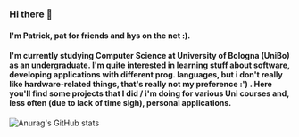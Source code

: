 ### Hi there 👋
#### I'm Patrick, pat for friends and hys on the net :). 
#### I'm currently studying Computer Science at University of Bologna (UniBo) as an undergraduate. I'm quite interested in learning stuff about software, developing applications with different prog. languages, but i don't really like hardware-related things, that's really not my preference :') . Here you'll find some projects that I did / i'm doing for various Uni courses and, less often (due to lack of time sigh), personal applications.

![Anurag's GitHub stats](https://github-readme-stats.vercel.app/api?username=hyspxt&show_icons=true&bg_color=00000000)
